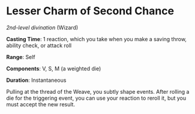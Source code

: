 # Lesser Charm of Second Chance
*2nd-level divination* (Wizard)

**Casting Time**: 1 reaction, which you take when you make a saving throw, ability check, or attack roll

**Range**: Self

**Components**: V, S, M (a weighted die)

**Duration**: Instantaneous

Pulling at the thread of the Weave, you subtly shape events. After rolling a die for the triggering event, you can use your reaction to reroll it, but you must accept the new result.
